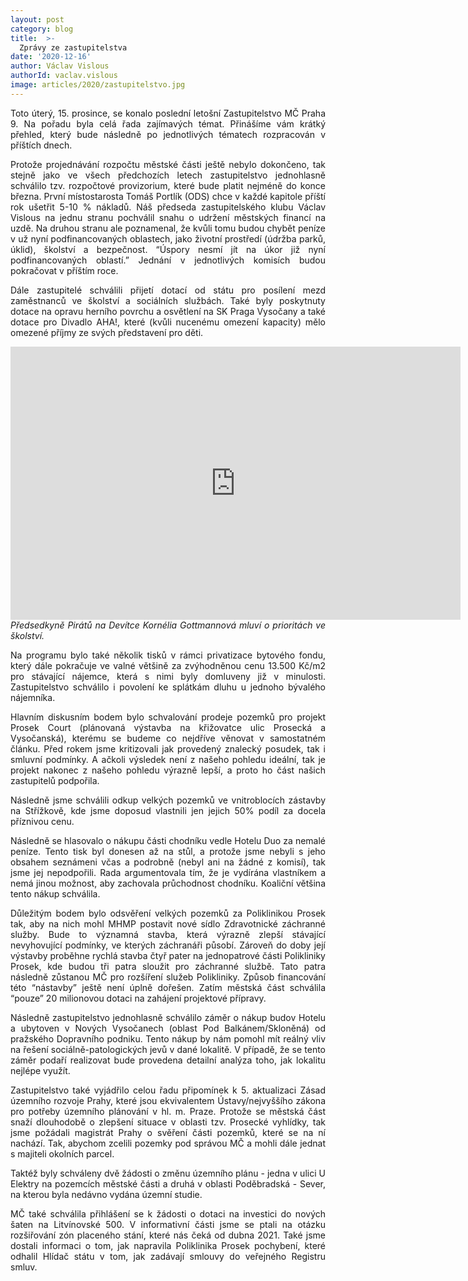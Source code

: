 ```yaml
---
layout: post
category: blog
title:  >-
  Zprávy ze zastupitelstva
date: '2020-12-16'
author: Václav Vislous
authorId: vaclav.vislous
image: articles/2020/zastupitelstvo.jpg
---
```

<p style='text-align: justify;'>
Toto úterý, 15. prosince, se konalo poslední letošní Zastupitelstvo MČ Praha 9. Na pořadu byla celá řada zajímavých témat. Přinášíme vám krátký přehled, který bude následně po jednotlivých tématech rozpracován v příštích dnech.
</p><p style='text-align: justify;'>
Protože projednávání rozpočtu městské části ještě nebylo dokončeno, tak stejně jako ve všech předchozích letech zastupitelstvo jednohlasně schválilo tzv. rozpočtové provizorium, které bude platit nejméně do konce března. První místostarosta Tomáš Portlík (ODS) chce v každé kapitole příští rok ušetřit 5-10 % nákladů. Náš předseda zastupitelského klubu Václav Vislous na jednu stranu pochválil snahu o udržení městských financí na uzdě. Na druhou stranu ale poznamenal, že kvůli tomu budou chybět peníze v už nyní podfinancovaných oblastech, jako životní prostředí (údržba parků, úklid), školství a bezpečnost. “Úspory nesmí jít na úkor již nyní podfinancovaných oblastí.” Jednání v jednotlivých komisích budou pokračovat v příštím roce.
</p><p style='text-align: justify;'>
Dále zastupitelé schválili přijetí dotací od státu pro posílení mezd zaměstnanců ve školství a sociálních službách. Také byly poskytnuty dotace na opravu herního povrchu a osvětlení na SK Praga Vysočany a také dotace pro Divadlo AHA!, které (kvůli nucenému omezení kapacity) mělo omezené příjmy ze svých představení pro děti.
</p><p style='text-align: justify;'>
<iframe width="720px" height="437px" src="https://www.youtube.com/embed/zF7QxrX1lTw" frameborder="0" allow="accelerometer; autoplay; clipboard-write; encrypted-media; gyroscope; picture-in-picture" allowfullscreen></iframe><br>
<i>Předsedkyně Pirátů na Devítce Kornélia Gottmannová mluví o prioritách ve školství.</i>
</p><p style='text-align: justify;'>
Na programu bylo také několik tisků v rámci privatizace bytového fondu, který dále pokračuje ve valné většině za zvýhodněnou cenu 13.500 Kč/m2 pro stávající nájemce, která s nimi byly domluveny již v minulosti. Zastupitelstvo schválilo i povolení ke splátkám dluhu u jednoho bývalého nájemníka.
</p><p style='text-align: justify;'>
Hlavním diskusním bodem bylo schvalování prodeje pozemků pro projekt Prosek Court (plánovaná výstavba na křižovatce ulic Prosecká a Vysočanská), kterému se budeme co nejdříve věnovat v samostatném článku. Před rokem jsme kritizovali jak provedený znalecký posudek, tak i smluvní podmínky. A ačkoli výsledek není z našeho pohledu ideální, tak je projekt nakonec z našeho pohledu výrazně lepší, a proto ho část našich zastupitelů podpořila.
</p><p style='text-align: justify;'>
Následně jsme schválili odkup velkých pozemků ve vnitroblocích zástavby na Střížkově, kde jsme doposud vlastnili jen jejich 50% podíl za docela příznivou cenu.
</p><p style='text-align: justify;'>
Následně se hlasovalo o nákupu části chodníku vedle Hotelu Duo za nemalé peníze. Tento tisk byl donesen až na stůl, a protože jsme nebyli s jeho obsahem seznámeni včas a podrobně (nebyl ani na žádné z komisí), tak jsme jej nepodpořili. Rada argumentovala tím, že je vydírána vlastníkem a nemá jinou možnost, aby zachovala průchodnost chodníku. Koaliční většina tento nákup schválila.
</p><p style='text-align: justify;'>
Důležitým bodem bylo odsvěření velkých pozemků za Poliklinikou Prosek tak, aby na nich mohl MHMP postavit nové sídlo Zdravotnické záchranné služby. Bude to významná stavba, která výrazně zlepší stávající nevyhovující podmínky, ve kterých záchranáři působí. Zároveň do doby její výstavby proběhne rychlá stavba čtyř pater na jednopatrové části Polikliniky Prosek, kde budou tři patra sloužit pro záchranné službě. Tato patra následně zůstanou MČ pro rozšíření služeb Polikliniky. Způsob financování této “nástavby” ještě není úplně dořešen. Zatím městská část schválila “pouze” 20 milionovou dotaci na zahájení projektové přípravy.
</p><p style='text-align: justify;'>
Následně zastupitelstvo jednohlasně schválilo záměr o nákup budov Hotelu a ubytoven v Nových Vysočanech (oblast Pod Balkánem/Skloněná) od pražského Dopravního podniku. Tento nákup by nám pomohl mít reálný vliv na řešení sociálně-patologických jevů v dané lokalitě. V případě, že se tento záměr podaří realizovat bude provedena detailní analýza toho, jak lokalitu nejlépe využít.
</p><p style='text-align: justify;'>
Zastupitelstvo také vyjádřilo celou řadu připomínek k 5. aktualizaci Zásad územního rozvoje Prahy, které jsou ekvivalentem Ústavy/nejvyššího zákona pro potřeby územního plánování v hl. m. Praze.
Protože se městská část snaží dlouhodobě o zlepšení situace v oblasti tzv. Prosecké vyhlídky, tak jsme požádali magistrát Prahy o svěření části pozemků, které se na ní nachází. Tak, abychom zcelili pozemky pod správou MČ a mohli dále jednat s majiteli okolních parcel.
</p><p style='text-align: justify;'>
Taktéž byly schváleny dvě žádosti o změnu územního plánu - jedna v ulici U Elektry na pozemcích městské části a druhá v oblasti Poděbradská - Sever, na kterou byla nedávno vydána územní studie.
</p><p style='text-align: justify;'>
MČ také schválila přihlášení se k žádosti o dotaci na investici do nových šaten na Litvínovské 500.
V informativní části jsme se ptali na otázku rozšiřování zón placeného stání, které nás čeká od dubna 2021. Také jsme dostali informaci o tom, jak napravila Poliklinika Prosek pochybení, které odhalil Hlídač státu v tom, jak zadávají smlouvy do veřejného Registru smluv.
</p>
